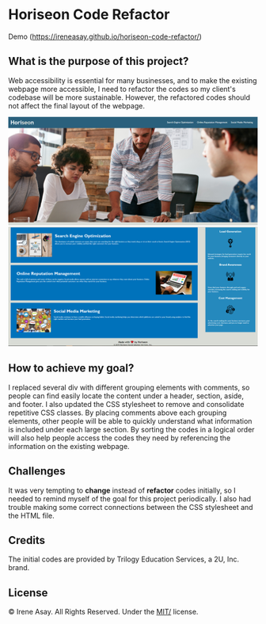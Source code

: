 # Horiseon Code Refactor
Demo (https://ireneasay.github.io/horiseon-code-refactor/)

## What is the purpose of this project? 

Web accessibility is essential for many businesses, and to make the existing webpage more accessible, I need to refactor the codes so my client's codebase will be more sustainable. However, the refactored codes should not affect the final layout of the webpage.

![First Screenshot](assets/images/Screenshot1.PNG)
![Second Screenshot](assets/images/Screenshot2.PNG)

## How to achieve my goal?

I replaced several div with different grouping elements with comments, so people can find easily locate the content under a header, section, aside, and footer. I also updated the CSS stylesheet to remove and consolidate repetitive CSS classes. By placing comments above each grouping elements, other people will be able to quickly understand what information is included under each large section. By sorting the codes in a logical order will also help people access the codes they need by referencing the information on the existing webpage.


## Challenges

It was very tempting to **change** instead of **refactor** codes initially, so I needed to remind myself of the goal for this project periodically. I also had trouble making some correct connections between the CSS stylesheet and the HTML file.


## Credits

The initial codes are provided by Trilogy Education Services, a 2U, Inc. brand.


## License

© Irene Asay. All Rights Reserved. Under the [MIT/](./license.txt) license.
